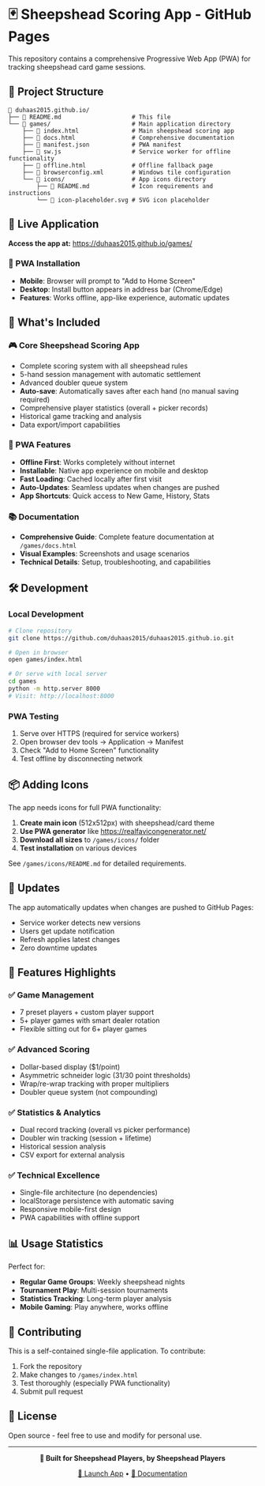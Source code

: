 # 🃏 Sheepshead Scoring App - GitHub Pages

This repository contains a comprehensive Progressive Web App (PWA) for tracking sheepshead card game sessions.

## 📁 Project Structure

```
📁 duhaas2015.github.io/
├── 📄 README.md                    # This file
└── 📁 games/                       # Main application directory
    ├── 📄 index.html               # Main sheepshead scoring app
    ├── 📄 docs.html                # Comprehensive documentation
    ├── 📄 manifest.json            # PWA manifest
    ├── 📄 sw.js                    # Service worker for offline functionality
    ├── 📄 offline.html             # Offline fallback page
    ├── 📄 browserconfig.xml        # Windows tile configuration
    └── 📁 icons/                   # App icons directory
        ├── 📄 README.md            # Icon requirements and instructions
        └── 📄 icon-placeholder.svg # SVG icon placeholder
```

## 🚀 Live Application

**Access the app at:** https://duhaas2015.github.io/games/

### 📱 PWA Installation
- **Mobile**: Browser will prompt to "Add to Home Screen"
- **Desktop**: Install button appears in address bar (Chrome/Edge)
- **Features**: Works offline, app-like experience, automatic updates

## 🎯 What's Included

### 🎮 Core Sheepshead Scoring App
- Complete scoring system with all sheepshead rules
- 5-hand session management with automatic settlement
- Advanced doubler queue system
- **Auto-save**: Automatically saves after each hand (no manual saving required)
- Comprehensive player statistics (overall + picker records)
- Historical game tracking and analysis
- Data export/import capabilities

### 📱 PWA Features
- **Offline First**: Works completely without internet
- **Installable**: Native app experience on mobile and desktop
- **Fast Loading**: Cached locally after first visit
- **Auto-Updates**: Seamless updates when changes are pushed
- **App Shortcuts**: Quick access to New Game, History, Stats

### 📚 Documentation
- **Comprehensive Guide**: Complete feature documentation at `/games/docs.html`
- **Visual Examples**: Screenshots and usage scenarios
- **Technical Details**: Setup, troubleshooting, and capabilities

## 🛠️ Development

### Local Development
```bash
# Clone repository
git clone https://github.com/duhaas2015/duhaas2015.github.io.git

# Open in browser
open games/index.html

# Or serve with local server
cd games
python -m http.server 8000
# Visit: http://localhost:8000
```

### PWA Testing
1. Serve over HTTPS (required for service workers)
2. Open browser dev tools → Application → Manifest
3. Check "Add to Home Screen" functionality
4. Test offline by disconnecting network

## 📦 Adding Icons

The app needs icons for full PWA functionality:

1. **Create main icon** (512x512px) with sheepshead/card theme
2. **Use PWA generator** like https://realfavicongenerator.net/
3. **Download all sizes** to `/games/icons/` folder
4. **Test installation** on various devices

See `/games/icons/README.md` for detailed requirements.

## 🔄 Updates

The app automatically updates when changes are pushed to GitHub Pages:
- Service worker detects new versions
- Users get update notification
- Refresh applies latest changes
- Zero downtime updates

## 🎯 Features Highlights

### ✅ Game Management
- 7 preset players + custom player support
- 5+ player games with smart dealer rotation
- Flexible sitting out for 6+ player games

### ✅ Advanced Scoring
- Dollar-based display ($1/point)
- Asymmetric schneider logic (31/30 point thresholds)
- Wrap/re-wrap tracking with proper multipliers
- Doubler queue system (not compounding)

### ✅ Statistics & Analytics
- Dual record tracking (overall vs picker performance)
- Doubler win tracking (session + lifetime)
- Historical session analysis
- CSV export for external analysis

### ✅ Technical Excellence
- Single-file architecture (no dependencies)
- localStorage persistence with automatic saving
- Responsive mobile-first design
- PWA capabilities with offline support

## 📊 Usage Statistics

Perfect for:
- **Regular Game Groups**: Weekly sheepshead nights
- **Tournament Play**: Multi-session tournaments  
- **Statistics Tracking**: Long-term player analysis
- **Mobile Gaming**: Play anywhere, works offline

## 🤝 Contributing

This is a self-contained single-file application. To contribute:
1. Fork the repository
2. Make changes to `/games/index.html`
3. Test thoroughly (especially PWA functionality)
4. Submit pull request

## 📄 License

Open source - feel free to use and modify for personal use.

---

<div align="center">

**🎯 Built for Sheepshead Players, by Sheepshead Players**

[🚀 Launch App](https://duhaas2015.github.io/games/) • [📖 Documentation](https://duhaas2015.github.io/games/docs.html)

</div>